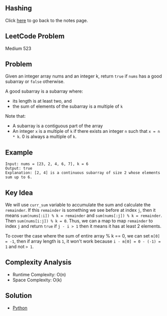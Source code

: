 ## Hashing
Click [here](../notes.md) to go back to the notes page.

## LeetCode Problem
Medium 523

## Problem
Given an integer array nums and an integer k, return `true` if `nums` has a good subarray or `false` otherwise.

A good subarray is a subarray where:
- its length is at least two, and
- the sum of elements of the subarray is a multiple of `k`

Note that:
- A subarray is a contiguous part of the array
- An integer `x` is a multiple of `k` if there exists an integer `n` such that `x = n * k`. 0 is always a multiple of `k`.

## Example
```
Input: nums = [23, 2, 4, 6, 7], k = 6
Output: true
Explanation: [2, 4] is a continuous subarray of size 2 whose elements sum up to 6.
```

## Key Idea
We will use `curr_sum` variable to accumulate the sum and calculate the `remainder`. If this `remainder` is something we see before at index `j`, then it means `sum(nums[:i]) % k = remainder` and `sum(nums[:j]) % k = remainder`. Then `sum(nums[i:j]) % k = 0`. Thus, we can a map to map `remainder` to index `j` and return `true` if `j - i > 1` then it means it has at least 2 elements.

To cover the case where the sum of entire array % k == 0, we can set `m[0] = -1`, then if array length is `1`, it won't work because `i - m[0] = 0 - (-1) = 1` and not `> 1`.

## Complexity Analysis
- Runtime Complexity: O(n)
- Space Complexity: O(k)

## Solution
- [Python](./solution.py)
